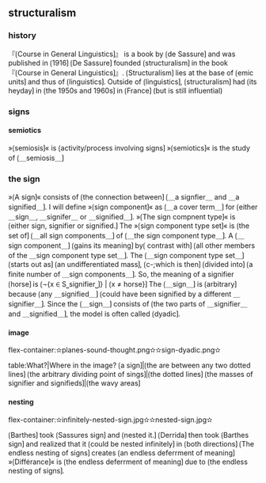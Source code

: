 
## structuralism

### history

『⟮Course in General Linguistics⟯』 is a book by ⟮de Sassure⟯ and was published in ⟮1916⟯
⟮De Sassure⟯ founded ⟮structuralism⟯ in the book 『⟮Course in General Linguistics⟯』.
⟮Structuralism⟯ lies at the base of ⟮emic units⟯ and thus of ⟮linguistics⟯.
Outside of ⟮linguistics⟯, ⟮structuralism⟯ had ⟮its heyday⟯ in ⟮the 1950s and 1960s⟯ in ⟮France⟯ (but is still influential) 

### signs

#### semiotics

»⟮semiosis⟯« is ⟮activity/process involving signs⟯ 
»⟮semiotics⟯« is the study of ⟮＿semiosis＿⟯

### the sign

»⟮A sign⟯« consists of ⟮the connection between⟯ ⟮＿a signfier＿ and ＿a signified＿⟯.
I will define »⟮sign component⟯« as ⟮＿a cover term＿⟯ for ⟮either ＿sign＿, ＿signifer＿ or ＿signified＿⟯.
»⟮The sign compnent type⟯« is ⟮either sign, signifier or signified.⟯
The »⟮sign component type set⟯« is ⟮the set of⟯ ⟮＿all sign components＿⟯ of ⟮＿the sign component type＿⟯.
A ⟮＿sign component＿⟯ ⟮gains its meaning⟯ by⟮ contrast with⟯ ⟮all other members of the ＿sign component type set＿⟯.
The ⟮＿sign component type set＿⟯ ⟮starts out as⟯ ⟮an undifferentiated mass⟯, ⟮c-;which is then⟯ ⟮divided into⟯ ⟮a finite number of ＿sign components＿⟯.
So, the meaning of a signifier ⟮horse⟯ is ⟮¬{x ∈ S⎵signifier⎵⟯} | ⟮x ≠ horse}⟯
The ⟮＿sign＿⟯ is ⟮arbitrary⟯ because ⟮any ＿signified＿⟯ ⟮could have been signified by a different ＿signifier＿⟯. 
Since the ⟮＿sign＿⟯ consists of ⟮the two parts of ＿signifier＿ and ＿signified＿⟯, the model is often called ⟮dyadic⟯. 

#### image

flex-container:✫planes-sound-thought.png✫✫sign-dyadic.png✫


table:What?|Where in the image?
⟮a sign⟯|⟮the are between any two dotted lines⟯
⟮the arbitrary dividing point of sings⟯|⟮the dotted lines⟯
⟮the masses of signifier and signifieds⟯|⟮the wavy areas⟯


#### nesting

flex-container:✫infinitely-nested-sign.jpg✫✫nested-sign.jpg✫


⟮Barthes⟯ took ⟮Sassures sign⟯ and ⟮nested it.⟯ 
⟮Derrida⟯ then took ⟮Barthes sign⟯ and realized that it ⟮could be nested infinitely⟯ in ⟮both directions⟯
⟮The endless nesting of signs⟯ creates ⟮an endless deferrment of meaning⟯
»⟮Différance⟯« is ⟮the endless deferrment of meaning⟯ due to ⟮the endless nesting of signs⟯.
